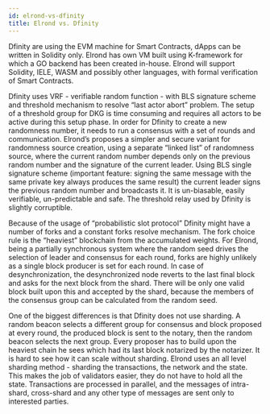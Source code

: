 ```yaml
---
id: elrond-vs-dfinity
title: Elrond vs. Dfinity
---
```


Dfinity are using the EVM machine for Smart Contracts, dApps can be written in Solidity only. Elrond has own VM built using K-framework for which a GO backend has been created in-house. Elrond will support Solidity, IELE, WASM and possibly other languages, with formal verification of Smart Contracts.

Dfinity uses VRF - verifiable random function - with BLS signature scheme and threshold mechanism to resolve “last actor abort” problem. The setup of a threshold group for DKG is time consuming and requires all actors to be active during this setup phase. In order for Dfinity to create a new randomness number, it needs to run a consensus with a set of rounds and communication. Elrond’s proposes a simpler and secure variant for randomness source creation, using a separate “linked list” of randomness source, where the current random number depends only on the previous random number and the signature of the current leader. Using BLS single signature scheme (important feature: signing the same message with the same private key always produces the same result) the current leader signs the previous random number and broadcasts it. It is un-biasable, easily verifiable, un-predictable and safe. The threshold relay used by Dfinity is slightly corruptible.

Because of the usage of “probabilistic slot protocol” Dfinity might have a number of forks and a constant forks resolve mechanism. The fork choice rule is the “heaviest” blockchain from the accumulated weights. For Elrond, being a partially synchronous system where the random seed drives the selection of leader and consensus for each round, forks are highly unlikely as a single block producer is set for each round. In case of desynchronization, the desynchronized node reverts to the last final block and asks for the next block from the shard. There will be only one valid block built upon this and accepted by the shard, because the members of the consensus group can be calculated from the random seed.

One of the biggest differences is that Dfinity does not use sharding. A random beacon selects a different group for consensus and block proposed at every round, the produced block is sent to the notary, then the random beacon selects the next group. Every proposer has to build upon the heaviest chain he sees which had its last block notarized by the notarizer. It is hard to see how it can scale without sharding. Elrond uses an all level sharding method - sharding the transactions, the network and the state. This makes the job of validators easier, they do not have to hold all the state. Transactions are processed in parallel, and the messages of intra-shard, cross-shard and any other type of messages are sent only to interested parties.